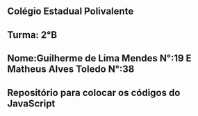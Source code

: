 
Colégio Estadual Polivalente
--
Turma: 2°B
--
Nome:Guilherme de Lima Mendes  N°:19
E Matheus Alves Toledo  N°:38
--
Repositório para colocar os códigos do JavaScript
--
